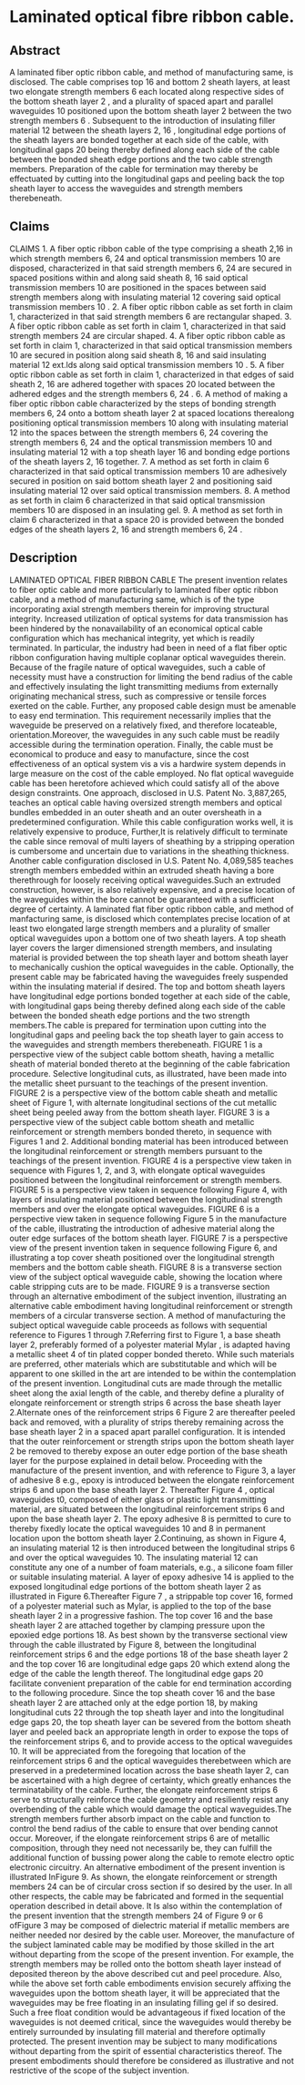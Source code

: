 # Laminated optical fibre ribbon cable.

## Abstract
A laminated fiber optic ribbon cable, and method of manufacturing same, is disclosed. The cable comprises top 16 and bottom 2 sheath layers, at least two elongate strength members 6 each located along respective sides of the bottom sheath layer 2 , and a plurality of spaced apart and parallel waveguides 10 positioned upon the bottom sheath layer 2 between the two strength members 6 . Subsequent to the introduction of insulating filler material 12 between the sheath layers 2, 16 , longitudinal edge portions of the sheath layers are bonded together at each side of the cable, with longitudinal gaps 20 being thereby defined along each side of the cable between the bonded sheath edge portions and the two cable strength members. Preparation of the cable for termination may thereby be effectuated by cutting into the longitudinal gaps and peeling back the top sheath layer to access the waveguides and strength members therebeneath.

## Claims
CLAIMS 1. A fiber optic ribbon cable of the type comprising a sheath 2,16 in which strength members 6, 24 and optical transmission members 10 are disposed, characterized in that said strength members 6, 24 are secured in spaced positions within and along said sheath 8, 16 said optical transmission members 10 are positioned in the spaces between said strength members along with insulating material 12 covering said optical transmission members 10 . 2. A fiber optic ribbon cable as set forth in claim 1, characterized in that said strength members 6 are rectangular shaped. 3. A fiber optic ribbon cable as set forth in claim 1, characterized in that said strength members 24 are circular shaped. 4. A fiber optic ribbon cable as set forth in claim 1, characterized in that said optical transmission members 10 are secured in position along said sheath 8, 16 and said insulating material 12 ext.lds along said optical transmission members 10 . 5. A fiber optic ribbon cable as set forth in claim 1, characterized in that edges of said sheath 2, 16 are adhered together with spaces 20 located between the adhered edges and the strength members 6, 24 . 6. A method of making a fiber optic ribbon cable characterized by the steps of bonding strength members 6, 24 onto a bottom sheath layer 2 at spaced locations therealong positioning optical transmission members 10 along with insulating material 12 into the spaces between the strength members 6, 24 covering the strength members 6, 24 and the optical transmission members 10 and insulating material 12 with a top sheath layer 16 and bonding edge portions of the sheath layers 2, 16 together. 7. A method as set forth in claim 6 characterized in that said optical transmission members 10 are adhesively secured in position on said bottom sheath layer 2 and positioning said insulating material 12 over said optical transmission members. 8. A method as set forth in claim 6 characterized in that said optical transmission members 10 are disposed in an insulating gel. 9. A method as set forth in claim 6 characterized in that a space 20 is provided between the bonded edges of the sheath layers 2, 16 and strength members 6, 24 .

## Description
LAMINATED OPTICAL FIBER RIBBON CABLE The present invention relates to fiber optic cable and more particularly to laminated fiber optic ribbon cable, and a method of manufacturing same, which is of the type incorporating axial strength members therein for improving structural integrity. Increased utilization of optical systems for data transmission has been hindered by the nonavailability of an economical optical cable configuration which has mechanical integrity, yet which is readily terminated. In particular, the industry had been in need of a flat fiber optic ribbon configuration having multiple coplanar optical waveguides therein. Because of the fragile nature of optical waveguides, such a cable of necessity must have a construction for limiting the bend radius of the cable and effectively insulating the light transmitting mediums from externally originating mechanical stress, such as compressive or tensile forces exerted on the cable. Further, any proposed cable design must be amenable to easy end termination. This requirement necessarily implies that the waveguide be preserved on a relatively fixed, and therefore locateable, orientation.Moreover, the waveguides in any such cable must be readily accessible during the termination operation. Finally, the cable must be economical to produce and easy to manufacture, since the cost effectiveness of an optical system vis a vis a hardwire system depends in large measure on the cost of the cable employed. No flat optical waveguide cable has been heretofore achieved which could satisfy all of the above design constraints. One approach, disclosed in U.S. Patent No. 3,887,265, teaches an optical cable having oversized strength members and optical bundles embedded in an outer sheath and an outer oversheath in a predetermined configuration. While this cable configuration works well, it is relatively expensive to produce, Further,It is relatively difficult to terminate the cable since removal of multi layers of sheathing by a stripping operation is cumbersome and uncertain due to variations in the sheathing thickness. Another cable configuration disclosed in U.S. Patent No. 4,089,585 teaches strength members embedded within an extruded sheath having a bore therethrough for loosely receiving optical waveguides.Such an extruded construction, however, is also relatively expensive, and a precise location of the waveguides within the bore cannot be guaranteed with a sufficient degree of certainty. A laminated flat fiber optic ribbon cable, and method of manfacturing same, is disclosed which contemplates precise location of at least two elongated large strength members and a plurality of smaller optical waveguides upon a bottom one of two sheath layers. A top sheath layer covers the larger dimensioned strength members, and insulating material is provided between the top sheath layer and bottom sheath layer to mechanically cushion the optical waveguides in the cable. Optionally, the present cable may be fabricated having the waveguides freely suspended within the insulating material if desired. The top and bottom sheath layers have longitudinal edge portions bonded together at each side of the cable, with longitudinal gaps being thereby defined along each side of the cable between the bonded sheath edge portions and the two strength members.The cable is prepared for termination upon cutting into the longitudinal gaps and peeling back the top sheath layer to gain access to the waveguides and strength members therebeneath. FIGURE 1 is a perspective view of the subject cable bottom sheath, having a metallic sheath of material bonded thereto at the beginning of the cable fabrication procedure. Selective longitudinal cuts, as illustrated, have been made into the metallic sheet pursuant to the teachings of the present invention. FIGURE 2 is a perspective view of the bottom cable sheath and metallic sheet of Figure 1, with alternate longitudinal sections of the cut metallic sheet being peeled away from the bottom sheath layer. FIGURE 3 is a perspective view of the subject cable bottom sheath and metallic reinforcement or strength members bonded thereto, in sequence with Figures 1 and 2. Additional bonding material has been introduced between the longitudinal reinforcement or strength members pursuant to the teachings of the present invention. FIGURE 4 is a perspective view taken in sequence with Figures 1, 2, and 3, with elongate optical waveguides positioned between the longitudinal reinforcement or strength members. FIGURE 5 is a perspective view taken in sequence following Figure 4, with layers of insulating material positioned between the longitudinal strength members and over the elongate optical waveguides. FIGURE 6 is a perspective view taken in sequence following Figure 5 in the manufacture of the cable, illustrating the introduction of adhesive material along the outer edge surfaces of the bottom sheath layer. FIGURE 7 is a perspective view of the present invention taken in sequence following Figure 6, and illustrating a top cover sheath positioned over the longitudinal strength members and the bottom cable sheath. FIGURE 8 is a transverse section view of the subject optical waveguide cable, showing the location where cable stripping cuts are to be made. FIGURE 9 is a transverse section through an alternative embodiment of the subject invention, illustrating an alternative cable embodiment having longitudinal reinforcement or strength members of a circular transverse section. A method of manufacturing the subject optical waveguide cable proceeds as follows with sequential reference to Figures 1 through 7.Referring first to Figure 1, a base sheath layer 2, preferably formed of a polyester material Mylar , is adapted having a metallic sheet 4 of tin plated copper bonded thereto. While such materials are preferred, other materials which are substitutable and which will be apparent to one skilled in the art are intended to be within the contemplation of the present invention. Longitudinal cuts are made through the metallic sheet along the axial length of the cable, and thereby define a plurality of elongate reinforcement or strength strips 6 across the base sheath layer 2.Alternate ones of the reinforcement strips 6 Figure 2 are thereafter peeled back and removed, with a plurality of strips thereby remaining across the base sheath layer 2 in a spaced apart parallel configuration. It is intended that the outer reinforcement or strength strips upon the bottom sheath layer 2 be removed to thereby expose an outer edge portion of the base sheath layer for the purpose explained in detail below. Proceeding with the manufacture of the present invention, and with reference to Figure 3, a layer of adhesive 8 e.g., epoxy is introduced between the elongate reinforcement strips 6 and upon the base sheath layer 2. Thereafter Figure 4 , optical waveguides t0, composed of either glass or plastic light transmitting material, are situated between the longitudinal reinforcement strips 6 and upon the base sheath layer 2. The epoxy adhesive 8 is permitted to cure to thereby fixedly locate the optical waveguides 10 and 8 in permanent location upon the bottom sheath layer 2.Continuing, as shown in Figure 4, an insulating material 12 is then introduced between the longitudinal strips 6 and over the optical waveguides 10. The insulating material 12 can constitute any one of a number of foam materials, e.g., a silicone foam filler or suitable insulating material. A layer of epoxy adhesive 14 is applied to the exposed longitudinal edge portions of the bottom sheath layer 2 as illustrated in Figure 6.Thereafter Figure 7 , a strippable top cover 16, formed of a polyester material such as Mylar, is applied to the top of the base sheath layer 2 in a progressive fashion. The top cover 16 and the base sheath layer 2 are attached together by clamping pressure upon the epoxied edge portions 18. As best shown by the transverse sectional view through the cable illustrated by Figure 8, between the longitudinal reinforcement strips 6 and the edge portions 18 of the base sheath layer 2 and the top cover 16 are longitudinal edge gaps 20 which extend along the edge of the cable the length thereof. The longitudinal edge gaps 20 facilitate convenient preparation of the cable for end termination according to the following procedure. Since the top sheath cover 16 and the base sheath layer 2 are attached only at the edge portion 18, by making longitudinal cuts 22 through the top sheath layer and into the longitudinal edge gaps 20, the top sheath layer can be severed from the bottom sheath layer and peeled back an appropriate length in order to expose the tops of the reinforcement strips 6, and to provide access to the optical waveguides 10. It will be appreciated from the foregoing that location of the reinforcement strips 6 and the optical waveguides therebetween which are preserved in a predetermined location across the base sheath layer 2, can be ascertained with a high degree of certainty, which greatly enhances the terminatability of the cable. Further, the elongate reinforcement strips 6 serve to structurally reinforce the cable geometry and resiliently resist any overbending of the cable which would damage the optical waveguides.The strength members further absorb impact on the cable and function to control the bend radius of the cable to ensure that over bending cannot occur. Moreover, if the elongate reinforcement strips 6 are of metallic composition, through they need not necessarily be, they can fulfill the additional function of bussing power along the cable to remote electro optic electronic circuitry. An alternative embodiment of the present invention is illustrated InFigure 9. As shown, the elongate reinforcement or strength members 24 can be of circular cross section if so desired by the user. In all other respects, the cable may be fabricated and formed in the sequential operation described in detail above. It Is also within the contemplation of the present invention that the strength members 24 of Figure 9 or 6 ofFigure 3 may be composed of dielectric material if metallic members are neither needed nor desired by the cable user. Moreover, the manufacture of the subject laminated cable may be modified by those skilled in the art without departing from the scope of the present invention. For example, the strength members may be rolled onto the bottom sheath layer instead of deposited thereon by the above described cut and peel procedure. Also, while the above set forth cable embodiments envision securely affixing the waveguides upon the bottom sheath layer, it will be appreciated that the waveguides may be free floating in an insulating filling gel if so desired. Such a free float condition would be advantageous if fixed location of the waveguides is not deemed critical, since the waveguides would thereby be entirely surrounded by insulating fill material and therefore optimally protected. The present invention may be subject to many modifications without departing from the spirit of essential characteristics thereof. The present embodiments should therefore be considered as illustrative and not restrictive of the scope of the subject invention.